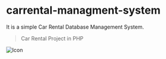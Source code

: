 # carrental-managment-system
It is a simple Car Rental Database Management System.

> Car Rental Project in PHP

![Icon](http://res.cloudinary.com/amuroboclub/image/upload/v1488898371/carjack_rvksdf.png)
